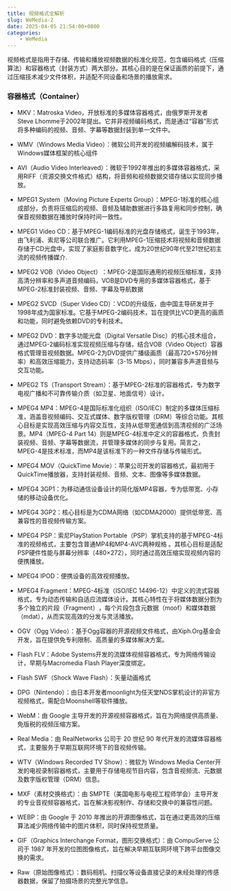 ```yaml
---
title: 视频格式全解析
slug: WeMedia-2
date: 2025-04-05 21:54:00+0800
categories:
    - WeMedia
---
```


视频格式是指用于存储、传输和播放视频数据的标准化规范，包含编码格式​（压缩算法）和容器格式​（封装方式）两大部分。其核心目的是在保证画质的前提下，通过压缩技术减少文件体积，并适配不同设备和场景的播放需求。

### ​容器格式（Container）
- MKV：Matroska Video，开放标准的多媒体容器格式，由俄罗斯开发者Steve Lhomme于2002年提出。它并非视频编码格式，而是通过“容器”形式将多种编码的视频、音频、字幕等数据封装到单一文件中。

- WMV（Windows Media Video）：微软公司开发的视频编解码技术，属于Windows媒体框架的核心组件
- AVI（Audio Video Interleaved）：微软于1992年推出的多媒体容器格式，采用RIFF（资源交换文件格式）结构，将音频和视频数据交错存储以实现同步播放。
- MPEG1 System（Moving Picture Experts Group）：MPEG-1标准的核心组成部分，负责将压缩后的视频、音频及辅助数据进行多路复用和同步控制，确保音视频数据在播放时保持时间一致性。
- MPEG1 Video CD：基于MPEG-1编码标准的光盘存储格式，诞生于1993年，由飞利浦、索尼等公司联合推广。它利用MPEG-1压缩技术将视频和音频数据存储于CD光盘中，实现了家庭影音数字化，成为20世纪90年代至21世纪初主流的视频传播媒介.
- MPEG2 VOB（Video Object）​：MPEG-2​是国际通用的视频压缩标准，支持高清分辨率和多声道音频编码，​VOB​是DVD专用的多媒体容器格式，基于MPEG-2标准封装视频、音频、字幕及导航数据
- MPEG2 SVCD（Super Video CD）：​VCD的升级版，由中国主导研发并于1998年成为国家标准。它基于MPEG-2编码技术，旨在提供比VCD更高的画质和功能，同时避免依赖DVD的专利技术。
- MPEG2 DVD：数字多功能光盘（Digital Versatile Disc）的核心技术组合，通过MPEG-2编码标准实现视频压缩与存储，结合VOB（Video Object）容器格式管理音视频数据。MPEG-2为DVD提供广播级画质（最高720×576分辨率）和高效压缩能力，支持动态码率（3-15 Mbps），同时兼容多声道音频与交互功能。
- MPEG2 TS（Transport Stream）：基于MPEG-2标准的容器格式，专为数字电视广播和不可靠传输介质​（如卫星、地面信号）设计。
- MPEG4 MP4：​MPEG-4是国际标准化组织（ISO/IEC）制定的多媒体压缩标准，涵盖音视频编码、交互式媒体、数字版权管理（DRM）等综合功能。其核心目标是实现高效压缩与内容交互性，支持从低带宽通信到高清视频的广泛场景。​MP4​（MPEG-4 Part 14）则是MPEG-4标准中定义的容器格式，负责封装视频、音频、字幕等数据流，并管理多媒体的同步与复用。简言之，MPEG-4是技术标准，而MP4是该标准下的一种文件存储与传输形式。
- MPEG4 MOV（QuickTime Movie）：苹果公司开发的容器格式，最初用于QuickTime播放器，支持封装视频、音频、文本、图像等多媒体数据。
- MPEG4 3GP1：为移动通信设备设计的简化版MP4容器，专为低带宽、小存储的移动设备优化。
- MPEG4 3GP2：核心目标是为CDMA网络（如CDMA2000）提供低带宽、高兼容性的音视频传输方案。
- MPEG4 PSP：索尼PlayStation Portable（PSP）掌机支持的基于MPEG-4标准的视频格式，主要包含普通MP4和MP4-AVC两种规格
。其核心目标是适配PSP硬件性能与屏幕分辨率（480×272），同时通过高效压缩实现视频内容的便携播放。
- MPEG4 IPOD：便携设备的高效视频播放。
- MPEG4 Fragment：MPEG-4标准（ISO/IEC 14496-12）中定义的流式容器格式，专为动态传输和自适应流媒体设计。其核心特性在于将媒体数据分割为多个独立的片段（Fragment）​，每个片段包含元数据（moof）和媒体数据（mdat），从而实现高效的分发与灵活播放。
- OGV（Ogg Video）：基于Ogg容器的开源视频文件格式，由Xiph.Org基金会开发，旨在提供免专利限制、高质量的多媒体解决方案。
- Flash FLV：Adobe Systems开发的流媒体视频容器格式，专为网络传输设计，早期与Macromedia Flash Player深度绑定。
- Flash SWF（Shock Wave Flash）：矢量动画格式
- DPG（Nintendo）：由日本开发者moonlight为任天堂NDS掌机设计的非官方视频格式，需配合Moonshell等软件播放。
- WebM：由 Google 主导开发的开源视频容器格式，旨在为网络提供高质量、免版税的视频压缩方案。
- Real Media：由 RealNetworks 公司于 20 世纪 90 年代开发的流媒体容器格式，主要服务于早期互联网环境下的音视频传输。
- WTV（Windows Recorded TV Show）：微软为 ​Windows Media Center​ 开发的 ​电视录制容器格式，主要用于存储电视节目内容，包含音视频流、元数据及数字版权管理（DRM）信息。
- MXF（素材交换格式）：由 ​SMPTE（美国电影与电视工程师学会）​​ 主导开发的专业音视频容器格式，旨在解决影视制作、存储和交换中的兼容性问题。
- WEBP：由 Google 于 2010 年推出的开源图像格式，旨在通过更高效的压缩算法减少网络传输中的图片体积，同时保持视觉质量。
- GIF（Graphics Interchange Format，图形交换格式）：由 ​CompuServe 公司于 1987 年开发的位图图像格式，旨在解决早期互联网环境下跨平台图像交换的需求。
- Raw（原始图像格式）：数码相机、扫描仪等设备直接记录的未经处理的传感器数据，保留了拍摄场景的完整光学信息。